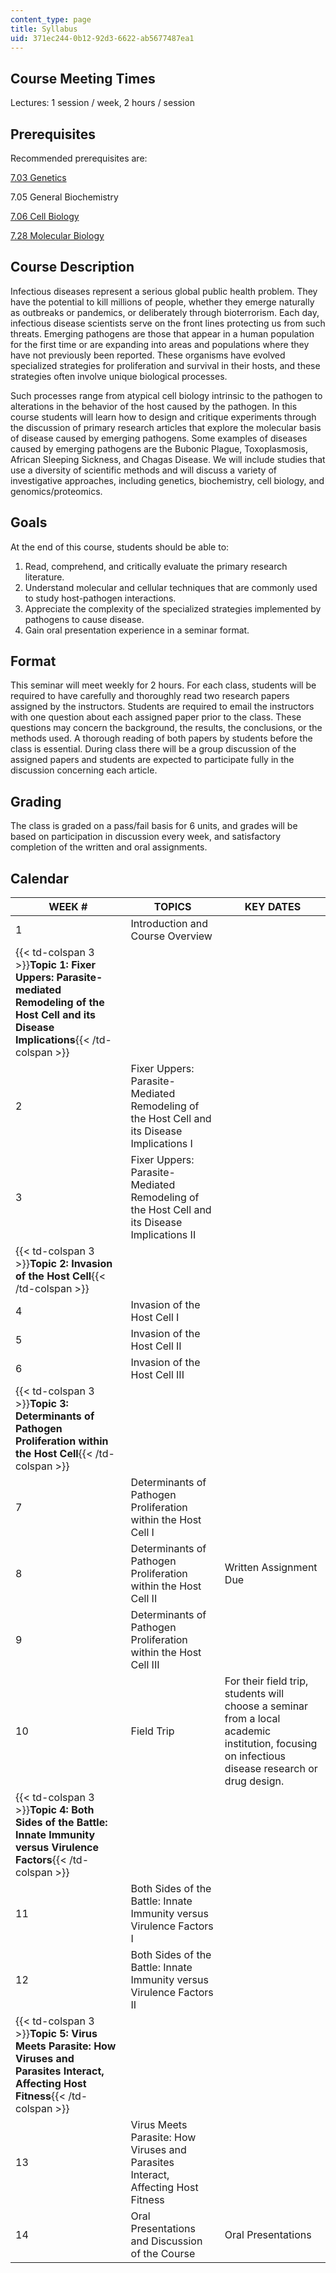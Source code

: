 ```yaml
---
content_type: page
title: Syllabus
uid: 371ec244-0b12-92d3-6622-ab5677487ea1
---
```


Course Meeting Times
--------------------

Lectures: 1 session / week, 2 hours / session

Prerequisites
-------------

Recommended prerequisites are:

[7.03 Genetics](/courses/7-03-genetics-fall-2004/)

7.05 General Biochemistry

[7.06 Cell Biology](/courses/7-06-cell-biology-spring-2007/)

[7.28 Molecular Biology](/courses/7-28-molecular-biology-spring-2005/)

Course Description
------------------

Infectious diseases represent a serious global public health problem. They have the potential to kill millions of people, whether they emerge naturally as outbreaks or pandemics, or deliberately through bioterrorism. Each day, infectious disease scientists serve on the front lines protecting us from such threats. Emerging pathogens are those that appear in a human population for the first time or are expanding into areas and populations where they have not previously been reported. These organisms have evolved specialized strategies for proliferation and survival in their hosts, and these strategies often involve unique biological processes.

Such processes range from atypical cell biology intrinsic to the pathogen to alterations in the behavior of the host caused by the pathogen. In this course students will learn how to design and critique experiments through the discussion of primary research articles that explore the molecular basis of disease caused by emerging pathogens. Some examples of diseases caused by emerging pathogens are the Bubonic Plague, Toxoplasmosis, African Sleeping Sickness, and Chagas Disease. We will include studies that use a diversity of scientific methods and will discuss a variety of investigative approaches, including genetics, biochemistry, cell biology, and genomics/proteomics.

Goals
-----

At the end of this course, students should be able to:

1.  Read, comprehend, and critically evaluate the primary research literature.
2.  Understand molecular and cellular techniques that are commonly used to study host-pathogen interactions.
3.  Appreciate the complexity of the specialized strategies implemented by pathogens to cause disease.
4.  Gain oral presentation experience in a seminar format.

Format
------

This seminar will meet weekly for 2 hours. For each class, students will be required to have carefully and thoroughly read two research papers assigned by the instructors. Students are required to email the instructors with one question about each assigned paper prior to the class. These questions may concern the background, the results, the conclusions, or the methods used. A thorough reading of both papers by students before the class is essential. During class there will be a group discussion of the assigned papers and students are expected to participate fully in the discussion concerning each article.

Grading
-------

The class is graded on a pass/fail basis for 6 units, and grades will be based on participation in discussion every week, and satisfactory completion of the written and oral assignments.

Calendar
--------

| WEEK # | TOPICS | KEY DATES |
| --- | --- | --- |
| 1 | Introduction and Course Overview | &nbsp; |
| {{< td-colspan 3 >}}**Topic 1: Fixer Uppers: Parasite-mediated Remodeling of the Host Cell and its Disease Implications**{{< /td-colspan >}} |||
| 2 | Fixer Uppers: Parasite-Mediated Remodeling of the Host Cell and its Disease Implications I | &nbsp; |
| 3 | Fixer Uppers: Parasite-Mediated Remodeling of the Host Cell and its Disease Implications II | &nbsp; |
| {{< td-colspan 3 >}}**Topic 2: Invasion of the Host Cell**{{< /td-colspan >}} |||
| 4 | Invasion of the Host Cell I | &nbsp; |
| 5 | Invasion of the Host Cell II | &nbsp; |
| 6 | Invasion of the Host Cell III | &nbsp; |
| {{< td-colspan 3 >}}**Topic 3: Determinants of Pathogen Proliferation within the Host Cell**{{< /td-colspan >}} |||
| 7 | Determinants of Pathogen Proliferation within the Host Cell I | &nbsp; |
| 8 | Determinants of Pathogen Proliferation within the Host Cell II | Written Assignment Due |
| 9 | Determinants of Pathogen Proliferation within the Host Cell III | &nbsp; |
| 10 | Field Trip | For their field trip, students will choose a seminar from a local academic institution, focusing on infectious disease research or drug design. |
| {{< td-colspan 3 >}}**Topic 4: Both Sides of the Battle: Innate Immunity versus Virulence Factors**{{< /td-colspan >}} |||
| 11 | Both Sides of the Battle: Innate Immunity versus Virulence Factors I | &nbsp; |
| 12 | Both Sides of the Battle: Innate Immunity versus Virulence Factors II | &nbsp; |
| {{< td-colspan 3 >}}**Topic 5: Virus Meets Parasite: How Viruses and Parasites Interact, Affecting Host Fitness**{{< /td-colspan >}} |||
| 13 | Virus Meets Parasite: How Viruses and Parasites Interact, Affecting Host Fitness | &nbsp; |
| 14 | Oral Presentations and Discussion of the Course | Oral Presentations